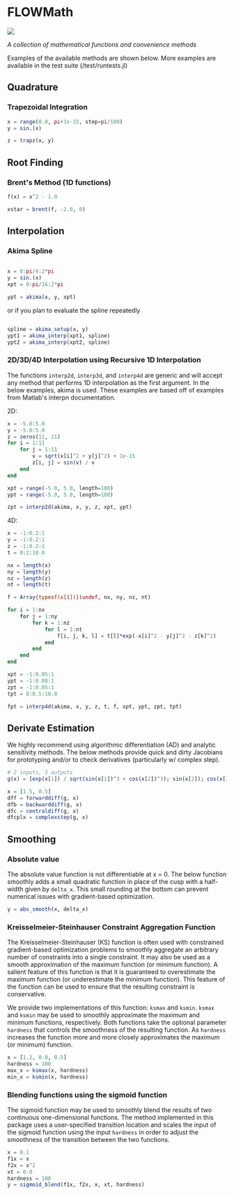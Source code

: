# FLOWMath

<!--
[![Stable](https://img.shields.io/badge/docs-stable-blue.svg)](https://byuflowlab.github.io/FLOWMath.jl/stable)
[![Dev](https://img.shields.io/badge/docs-dev-blue.svg)](https://byuflowlab.github.io/FLOWMath.jl/dev)
-->
![](https://github.com/byuflowlab/FLOWMath.jl/workflows/Run%20tests/badge.svg)

*A collection of mathematical functions and convenience methods*

Examples of the available methods are shown below.  More examples are available in the test suite (/test/runtests.jl)

## Quadrature

### Trapezoidal Integration

```julia
x = range(0.0, pi+1e-15, step=pi/100)
y = sin.(x)

z = trapz(x, y)
```

## Root Finding

### Brent's Method (1D functions)

```julia
f(x) = x^2 - 1.0

xstar = brent(f, -2.0, 0)
```

## Interpolation

### Akima Spline

```julia

x = 0:pi/4:2*pi
y = sin.(x)
xpt = 0:pi/16:2*pi

ypt = akima(x, y, xpt)
```

or if you plan to evaluate the spline repeatedly

```julia

spline = akima_setup(x, y)
ypt1 = akima_interp(xpt1, spline)
ypt2 = akima_interp(xpt2, spline)
```

### 2D/3D/4D Interpolation using Recursive 1D Interpolation

The functions `interp2d`, `interp3d`, and `interp4d` are generic and will accept any method that performs 1D interpolation as the first argument.  In the below examples, akima is used.  These examples are based off of examples from Matlab's interpn documentation.

2D:
```julia
x = -5.0:5.0
y = -5.0:5.0
z = zeros(11, 11)
for i = 1:11
    for j = 1:11
        v = sqrt(x[i]^2 + y[j]^2) + 1e-15
        z[i, j] = sin(v) / v
    end
end

xpt = range(-5.0, 5.0, length=100)
ypt = range(-5.0, 5.0, length=100)

zpt = interp2d(akima, x, y, z, xpt, ypt)

```

4D:
```julia
x = -1:0.2:1
y = -1:0.2:1
z = -1:0.2:1
t = 0:2:10.0

nx = length(x)
ny = length(y)
nz = length(z)
nt = length(t)

f = Array{typeof(x[1])}(undef, nx, ny, nz, nt)

for i = 1:nx
    for j = 1:ny
        for k = 1:nz
            for l = 1:nt
                f[i, j, k, l] = t[l]*exp(-x[i]^2 - y[j]^2 - z[k]^2)
            end
        end
    end
end

xpt = -1:0.05:1
ypt = -1:0.08:1
zpt = -1:0.05:1
tpt = 0:0.5:10.0

fpt = interp4d(akima, x, y, z, t, f, xpt, ypt, zpt, tpt)
```

## Derivate Estimation

We highly recommend using algorithmic differentiation (AD) and analytic sensitivity methods.  The below methods provide quick and dirty Jacobians for prototyping and/or to check derivatives (particularly w/ complex step).

```julia
# 2 inputs, 3 outputs
g(x) = [exp(x[1]) / sqrt(sin(x[1])^3 + cos(x[2])^3); sin(x[2]); cos(x[1])]

x = [1.5, 0.5]
dff = forwarddiff(g, x)
dfb = backwarddiff(g, x)
dfc = centraldiff(g, x)
dfcplx = complexstep(g, x)
```

## Smoothing

### Absolute value

The absolute value function is not differentiable at x = 0.  The below function smoothly adds a small quadratic function in place of the cusp with a half-width given by `delta_x`.  This small rounding at the bottom can prevent numerical issues with gradient-based optimization.

```julia
y = abs_smooth(x, delta_x)
```

### Kreisselmeier-Steinhauser Constraint Aggregation Function

The Kreisselmeier-Steinhauser (KS) function is often used with constrained gradient-based optimization problems to smoothly aggregate an arbitrary number of constraints into a single constraint.  It may also be used as a smooth approximation of the maximum function (or minimum function).  A salient feature of this function is that it is guaranteed to overestimate the maximum function (or underestimate the minimum function).  This feature of the function can be used to ensure that the resulting constraint is conservative.  

We provide two implementations of this function: `ksmax` and `ksmin`.  `ksmax` and `ksmin` may be used to smoothly approximate the maximum and minimum functions, respectively.  Both functions take the optional parameter `hardness` that controls the smoothness of the resulting function.  As `hardness` increases the function more and more closely approximates the maximum (or minimum) function.

```julia
x = [1.2, 0.0, 0.5]
hardness = 100
max_x = ksmax(x, hardness)
min_x = ksmin(x, hardness)
```

### Blending functions using the sigmoid function

The sigmoid function may be used to smoothly blend the results of two continuous one-dimensional functions.  The method implemented in this package uses a user-specified transition location and scales the input of the sigmoid function using the input `hardness` in order to adjust the smoothness of the transition between the two functions.

```julia
x = 0.1
f1x = x
f2x = x^2
xt = 0.0
hardness = 100
y = sigmoid_blend(f1x, f2x, x, xt, hardness)
```
